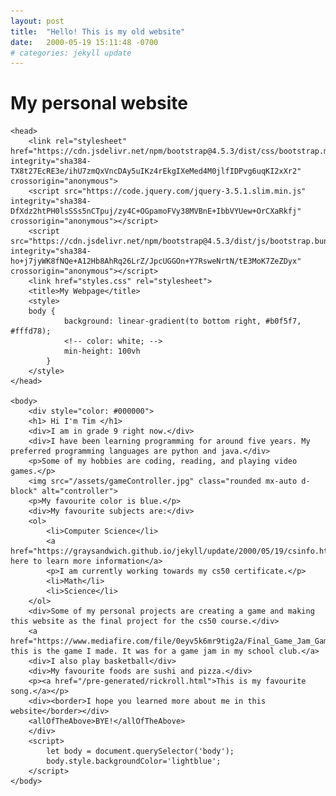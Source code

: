 ```yaml
---
layout: post
title:  "Hello! This is my old website"
date:   2000-05-19 15:11:48 -0700
# categories: jekyll update
---
```


# My personal website
<html lang="en">

    <head>
        <link rel="stylesheet" href="https://cdn.jsdelivr.net/npm/bootstrap@4.5.3/dist/css/bootstrap.min.css" integrity="sha384-TX8t27EcRE3e/ihU7zmQxVncDAy5uIKz4rEkgIXeMed4M0jlfIDPvg6uqKI2xXr2" crossorigin="anonymous">
        <script src="https://code.jquery.com/jquery-3.5.1.slim.min.js" integrity="sha384-DfXdz2htPH0lsSSs5nCTpuj/zy4C+OGpamoFVy38MVBnE+IbbVYUew+OrCXaRkfj" crossorigin="anonymous"></script>
        <script src="https://cdn.jsdelivr.net/npm/bootstrap@4.5.3/dist/js/bootstrap.bundle.min.js" integrity="sha384-ho+j7jyWK8fNQe+A12Hb8AhRq26LrZ/JpcUGGOn+Y7RsweNrtN/tE3MoK7ZeZDyx" crossorigin="anonymous"></script>
        <link href="styles.css" rel="stylesheet">
        <title>My Webpage</title>
        <style>
        body {
                background: linear-gradient(to bottom right, #b0f5f7, #fffd78);
                <!-- color: white; -->
                min-height: 100vh
            }
        </style>
    </head>

    <body>
        <div style="color: #000000">
        <h1> Hi I'm Tim </h1>
        <div>I am in grade 9 right now.</div>
        <div>I have been learning programming for around five years. My preferred programming languages are python and java.</div>
        <p>Some of my hobbies are coding, reading, and playing video games.</p>
        <img src="/assets/gameController.jpg" class="rounded mx-auto d-block" alt="controller">
        <p>My favourite color is blue.</p>
        <div>My favourite subjects are:</div>
        <ol>
            <li>Computer Science</li>
            <a href="https://graysandwich.github.io/jekyll/update/2000/05/19/csinfo.html">Click here to learn more information</a>
            <p>I am currently working towards my cs50 certificate.</p>
            <li>Math</li>
            <li>Science</li>
        </ol>
        <div>Some of my personal projects are creating a game and making this website as the final project for the cs50 course.</div>
        <a href="https://www.mediafire.com/file/0eyv5k6mr9tig2a/Final_Game_Jam_Game.zip/file"> this is the game I made. It was for a game jam in my school club.</a>
        <div>I also play basketball</div>
        <div>My favourite foods are sushi and pizza.</div>
        <p><a href="/pre-generated/rickroll.html">This is my favourite song.</a></p>
        <div><border>I hope you learned more about me in this website</border></div>
        <allOfTheAbove>BYE!</allOfTheAbove>
        </div>
        <script>
            let body = document.querySelector('body');
            body.style.backgroundColor='lightblue';
        </script>
    </body>

</html>